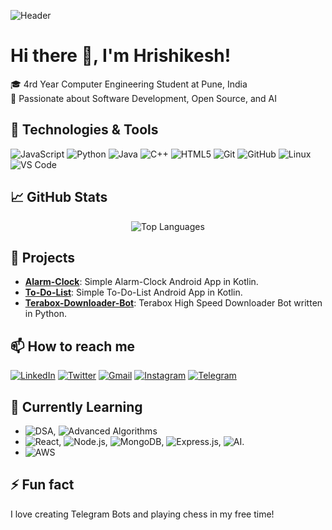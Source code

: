 ![Header](https://images.unsplash.com/photo-1518770660439-4636190af475?crop=entropy&cs=tinysrgb&fit=max&fm=jpg&ixid=MnwxMjA3fDB8MHxwaG90by1wYWdlfHx8fGVufDB8fHx8&ixlib=rb-1.2.1&q=80&w=1080)

# Hi there 👋, I'm Hrishikesh!

🎓 4rd Year Computer Engineering Student at Pune, India  
🌟 Passionate about Software Development, Open Source, and AI  

## 🔧 Technologies & Tools
![JavaScript](https://img.shields.io/badge/-JavaScript-black?style=flat-square&logo=javascript)
![Python](https://img.shields.io/badge/-Python-black?style=flat-square&logo=python)
![Java](https://img.shields.io/badge/-Java-black?style=flat-square&logo=java)
![C++](https://img.shields.io/badge/-C++-black?style=flat-square&logo=cplusplus)
![HTML5](https://img.shields.io/badge/-HTML5-black?style=flat-square&logo=html5)
![Git](https://img.shields.io/badge/-Git-black?style=flat-square&logo=git)
![GitHub](https://img.shields.io/badge/-GitHub-black?style=flat-square&logo=github)
![Linux](https://img.shields.io/badge/-Linux-black?style=flat-square&logo=linux)
![VS Code](https://img.shields.io/badge/-VS%20Code-black?style=flat-square&logo=visual-studio-code)

## 📈 GitHub Stats
<p align="center">
  <img src="https://github-readme-stats.vercel.app/api/top-langs/?username=Hrishi2861&layout=compact&theme=radical" alt="Top Languages" />
</p>

## 🚀 Projects
- **[Alarm-Clock](https://github.com/Hrishi2861/Alarm-Clock)**: Simple Alarm-Clock Android App in Kotlin.
- **[To-Do-List](https://github.com/Hrishi2861/To-Do-List)**: Simple To-Do-List Android App in Kotlin.
- **[Terabox-Downloader-Bot](https://github.com/Hrishi2861/Terabox-Downloader-Bot)**: Terabox High Speed Downloader Bot written in Python.

## 📫 How to reach me
[![LinkedIn](https://img.shields.io/badge/LinkedIn-blue?style=flat-square&logo=linkedin)](https://www.linkedin.com/in/hrishikesh-thombare-854348216/)
[![Twitter](https://img.shields.io/badge/Twitter-blue?style=flat-square&logo=twitter)](https://x.com/HrishikeshThom5)
[![Gmail](https://img.shields.io/badge/Gmail-red?style=flat-square&logo=gmail)](mailto:hrishithombare15@gmail.com)
[![Instagram](https://img.shields.io/badge/Instagram-E4405F?style=flat-square&logo=instagram&logoColor=white)](https://instagram.com/___.hrishikesh.___)
[![Telegram](https://img.shields.io/badge/Telegram-2CA5E0?style=flat-square&logo=telegram&logoColor=white)](https://telegram.me/rtx5069)

## 🌱 Currently Learning
- ![DSA](https://img.shields.io/badge/-DSA-black?style=flat-square&logo=databricks), ![Advanced Algorithms](https://img.shields.io/badge/-Advanced%20Algorithms-black?style=flat-square&logo=algolia)
- ![React](https://img.shields.io/badge/-React-black?style=flat-square&logo=react), ![Node.js](https://img.shields.io/badge/-Node.js-black?style=flat-square&logo=node.js), ![MongoDB](https://img.shields.io/badge/-MongoDB-black?style=flat-square&logo=mongodb), ![Express.js](https://img.shields.io/badge/-Express-black?style=flat-square&logo=express), ![AI](https://img.shields.io/badge/-AI-black?style=flat-square&logo=openai).
- ![AWS](https://img.shields.io/badge/-AWS-black?style=flat-square&logo=amazonaws)

## ⚡ Fun fact
I love creating Telegram Bots and playing chess in my free time!
